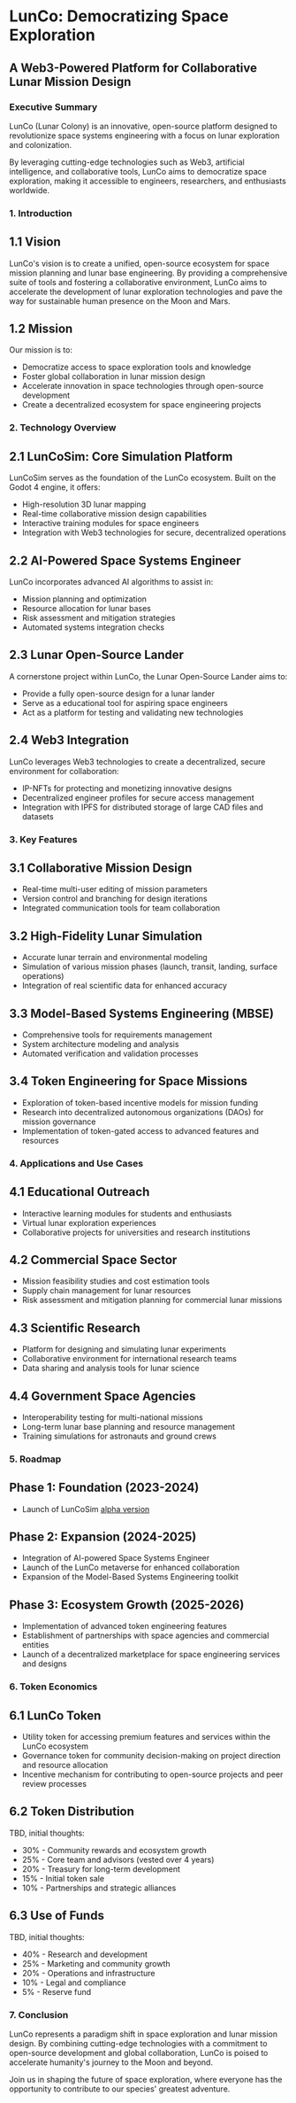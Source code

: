 # LunCo: Democratizing Space Exploration

## A Web3-Powered Platform for Collaborative Lunar Mission Design

### Executive Summary

LunCo (Lunar Colony) is an innovative, open-source platform designed to revolutionize space systems engineering with a focus on lunar exploration and colonization. 

By leveraging cutting-edge technologies such as Web3, artificial intelligence, and collaborative tools, LunCo aims to democratize space exploration, making it accessible to engineers, researchers, and enthusiasts worldwide.

### 1. Introduction

## 1.1 Vision

LunCo's vision is to create a unified, open-source ecosystem for space mission planning and lunar base engineering. By providing a comprehensive suite of tools and fostering a collaborative environment, LunCo aims to accelerate the development of lunar exploration technologies and pave the way for sustainable human presence on the Moon and Mars.

## 1.2 Mission

Our mission is to:

- Democratize access to space exploration tools and knowledge
- Foster global collaboration in lunar mission design
- Accelerate innovation in space technologies through open-source development
- Create a decentralized ecosystem for space engineering projects

### 2. Technology Overview

## 2.1 LunCoSim: Core Simulation Platform

LunCoSim serves as the foundation of the LunCo ecosystem. Built on the Godot 4 engine, it offers:

- High-resolution 3D lunar mapping
- Real-time collaborative mission design capabilities
- Interactive training modules for space engineers
- Integration with Web3 technologies for secure, decentralized operations

## 2.2 AI-Powered Space Systems Engineer

LunCo incorporates advanced AI algorithms to assist in:

- Mission planning and optimization
- Resource allocation for lunar bases
- Risk assessment and mitigation strategies
- Automated systems integration checks

## 2.3 Lunar Open-Source Lander

A cornerstone project within LunCo, the Lunar Open-Source Lander aims to:

- Provide a fully open-source design for a lunar lander
- Serve as a educational tool for aspiring space engineers
- Act as a platform for testing and validating new technologies

## 2.4 Web3 Integration

LunCo leverages Web3 technologies to create a decentralized, secure environment for collaboration:

- IP-NFTs for protecting and monetizing innovative designs
- Decentralized engineer profiles for secure access management
- Integration with IPFS for distributed storage of large CAD files and datasets

### 3. Key Features

## 3.1 Collaborative Mission Design

- Real-time multi-user editing of mission parameters
- Version control and branching for design iterations
- Integrated communication tools for team collaboration

## 3.2 High-Fidelity Lunar Simulation

- Accurate lunar terrain and environmental modeling
- Simulation of various mission phases (launch, transit, landing, surface operations)
- Integration of real scientific data for enhanced accuracy

## 3.3 Model-Based Systems Engineering (MBSE)

- Comprehensive tools for requirements management
- System architecture modeling and analysis
- Automated verification and validation processes

## 3.4 Token Engineering for Space Missions

- Exploration of token-based incentive models for mission funding
- Research into decentralized autonomous organizations (DAOs) for mission governance
- Implementation of token-gated access to advanced features and resources

### 4. Applications and Use Cases

## 4.1 Educational Outreach

- Interactive learning modules for students and enthusiasts
- Virtual lunar exploration experiences
- Collaborative projects for universities and research institutions

## 4.2 Commercial Space Sector

- Mission feasibility studies and cost estimation tools
- Supply chain management for lunar resources
- Risk assessment and mitigation planning for commercial lunar missions

## 4.3 Scientific Research

- Platform for designing and simulating lunar experiments
- Collaborative environment for international research teams
- Data sharing and analysis tools for lunar science

## 4.4 Government Space Agencies

- Interoperability testing for multi-national missions
- Long-term lunar base planning and resource management
- Training simulations for astronauts and ground crews

### 5. Roadmap

## Phase 1: Foundation (2023-2024)

- Launch of LunCoSim [alpha version](https://alpha.lunco.space)


## Phase 2: Expansion (2024-2025)

- Integration of AI-powered Space Systems Engineer
- Launch of the LunCo metaverse for enhanced collaboration
- Expansion of the Model-Based Systems Engineering toolkit

## Phase 3: Ecosystem Growth (2025-2026)

- Implementation of advanced token engineering features
- Establishment of partnerships with space agencies and commercial entities
- Launch of a decentralized marketplace for space engineering services and designs

### 6. Token Economics

## 6.1 LunCo Token

- Utility token for accessing premium features and services within the LunCo ecosystem
- Governance token for community decision-making on project direction and resource allocation
- Incentive mechanism for contributing to open-source projects and peer review processes

## 6.2 Token Distribution
TBD, initial thoughts:
- 30% - Community rewards and ecosystem growth
- 25% - Core team and advisors (vested over 4 years)
- 20% - Treasury for long-term development
- 15% - Initial token sale
- 10% - Partnerships and strategic alliances

## 6.3 Use of Funds

TBD, initial thoughts:
- 40% - Research and development
- 25% - Marketing and community growth
- 20% - Operations and infrastructure
- 10% - Legal and compliance
- 5% - Reserve fund

### 7. Conclusion

LunCo represents a paradigm shift in space exploration and lunar mission design. By combining cutting-edge technologies with a commitment to open-source development and global collaboration, LunCo is poised to accelerate humanity's journey to the Moon and beyond. 

Join us in shaping the future of space exploration, where everyone has the opportunity to contribute to our species' greatest adventure.